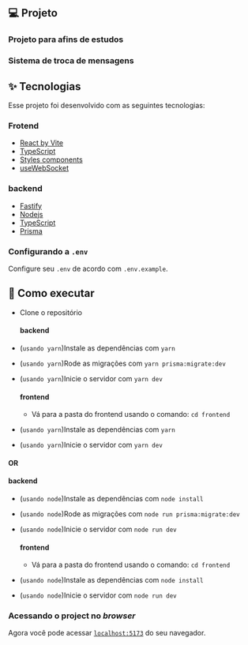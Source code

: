 ## 💻 Projeto

  ### Projeto para afins de estudos
  ### Sistema de troca de mensagens

## ✨ Tecnologias

Esse projeto foi desenvolvido com as seguintes tecnologias:

### Frotend
  - [React by Vite](https://vitejs.dev/guide/)
  - [TypeScript](https://www.typescriptlang.org/)
  - [Styles components](https://styled-components.com/)
  - [useWebSocket](https://www.npmjs.com/package/react-use-websocket)

### backend
  - [Fastify](https://fastify.dev/)
  - [Nodejs](https://nodejs.org/en)
  - [TypeScript](https://www.typescriptlang.org/)
  - [Prisma](https://www.prisma.io/docs/getting-started)

### Configurando a `.env`
Configure seu `.env` de acordo com `.env.example`.

## 🚀 Como executar

- Clone o repositório
  #### backend
- (`usando yarn`)Instale as dependências com `yarn`
- (`usando yarn`)Rode as migrações com `yarn prisma:migrate:dev`
- (`usando yarn`)Inicie o servidor com `yarn dev`

  #### frontend
  - Vá para a pasta do frontend usando o comando: `cd frontend`
- (`usando yarn`)Instale as dependências com `yarn`
- (`usando yarn`)Inicie o servidor com `yarn dev`
#### OR
 #### backend
- (`usando node`)Instale as dependências com `node install`
- (`usando node`)Rode as migrações com `node run prisma:migrate:dev`
- (`usando node`)Inicie o servidor com `node run dev`

  #### frontend
  - Vá para a pasta do frontend usando o comando: `cd frontend`
- (`usando node`)Instale as dependências com `node install `
- (`usando node`)Inicie o servidor com `node run dev`

### Acessando o project no *browser*
Agora você pode acessar [`localhost:5173`](http://localhost:5173) do seu navegador.
